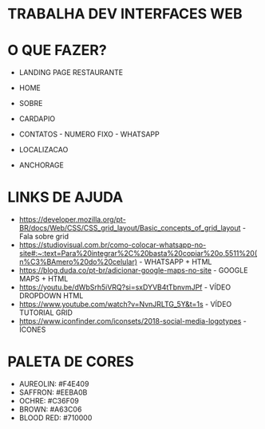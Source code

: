 # TRABALHA DEV INTERFACES WEB


# O QUE FAZER?

- LANDING PAGE RESTAURANTE

- HOME
- SOBRE
- CARDAPIO
- CONTATOS - NUMERO FIXO - WHATSAPP
- LOCALIZACAO
- ANCHORAGE

# LINKS DE AJUDA

- https://developer.mozilla.org/pt-BR/docs/Web/CSS/CSS_grid_layout/Basic_concepts_of_grid_layout - Fala sobre grid
- https://studiovisual.com.br/como-colocar-whatsapp-no-site#:~:text=Para%20integrar%2C%20basta%20copiar%20o,5511%20(n%C3%BAmero%20do%20celular) - WHATSAPP + HTML
- https://blog.duda.co/pt-br/adicionar-google-maps-no-site - GOOGLE MAPS + HTML
- https://youtu.be/dWbSrh5iVRQ?si=sxDYVB4tTbnvmJPf - VÍDEO DROPDOWN HTML
- https://www.youtube.com/watch?v=NvnJRLTG_5Y&t=1s - VÍDEO TUTORIAL GRID
- https://www.iconfinder.com/iconsets/2018-social-media-logotypes - ÍCONES



# PALETA DE CORES

- AUREOLIN: #F4E409
- SAFFRON: #EEBA0B
- OCHRE: #C36F09
- BROWN: #A63C06
- BLOOD RED: #710000
